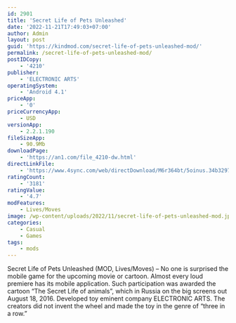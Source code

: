 ```yaml
---
id: 2901
title: 'Secret Life of Pets Unleashed'
date: '2022-11-21T17:49:03+07:00'
author: Admin
layout: post
guid: 'https://kindmod.com/secret-life-of-pets-unleashed-mod/'
permalink: /secret-life-of-pets-unleashed-mod/
postIDCopy:
    - '4210'
publisher:
    - 'ELECTRONIC ARTS'
operatingSystem:
    - 'Android 4.1'
priceApp:
    - '0'
priceCurrencyApp:
    - USD
versionApp:
    - 2.2.1.190
fileSizeApp:
    - 90.9Mb
downloadPage:
    - 'https://an1.com/file_4210-dw.html'
directLinkFile:
    - 'https://www.4sync.com/web/directDownload/M6r364bt/5oinus.34b3297d91a0c9ec69448a1859cce1e7'
ratingCount:
    - '3181'
ratingValue:
    - '4.7'
modFeatures:
    - Lives/Moves
image: /wp-content/uploads/2022/11/secret-life-of-pets-unleashed-mod.jpg
categories:
    - Casual
    - Games
tags:
    - mods
---
```


Secret Life of Pets Unleashed (MOD, Lives/Moves) – No one is surprised the mobile game for the upcoming movie or cartoon. Almost every loud premiere has its mobile application. Such participation was awarded the cartoon “The Secret Life of animals”, which in Russia on the big screens out August 18, 2016. Developed toy eminent company ELECTRONIC ARTS. The creators did not invent the wheel and made the toy in the genre of “three in a row.”